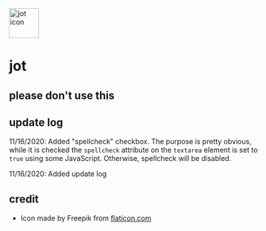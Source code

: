 <img src="https://raw.githubusercontent.com/liamhtml/jot/main/assets/img/jot.ico" alt="jot icon" width="60px">

<h1>jot</h1>

<h2>please don't use this</h2>
<h2>update log</h2>

<p>11/16/2020: Added "spellcheck" checkbox. The purpose is pretty obvious, while it is checked the <code>spellcheck</code> attribute on the <code>textarea</code> element is set to <code>true</code> using some JavaScript. Otherwise, spellcheck will be disabled.</p>
<p>11/16/2020: Added update log</p>
  
<h2>credit</h2>

<ul>
  <li>Icon made by Freepik from <a href="https://www.flaticon.com">flaticon.com</a></li>
</ul>

